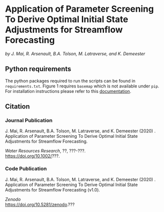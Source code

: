# Application of Parameter Screening To Derive Optimal Initial State Adjustments for Streamflow Forecasting

*by J. Mai,  R. Arsenault, B.A. Tolson, M. Latraverse, and K. Demeester*

## Python requirements
The python packages required to run the scripts can be found in
`requirements.txt`. Figure 1 requires `basemap` which is not available
under `pip`. For installation instructions please refer to this
[documentation](https://matplotlib.org/basemap/users/installing.html). 

## Citation

### Journal Publication
J. Mai,  R. Arsenault, B.A. Tolson, M. Latraverse, and K. Demeester (2020) .<br>
Application of Parameter Screening To Derive Optimal Initial State
Adjustments for Streamflow Forecasting.<br>

*Water Resources Research*, ??, ???-???.<br>
https://doi.org/10.1002/???.

### Code Publication
J. Mai,  R. Arsenault, B.A. Tolson, M. Latraverse, and K. Demeester (2020) .<br>
Application of Parameter Screening To Derive Optimal Initial State
Adjustments for Streamflow Forecasting (v1.0).<br>

*Zenodo*<br>
https://doi.org/10.5281/zenodo.???
